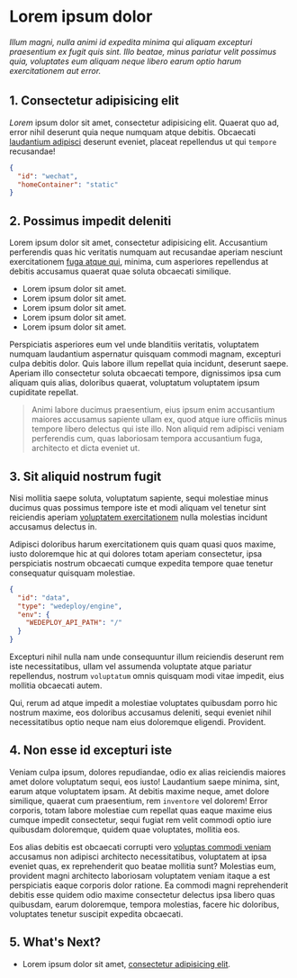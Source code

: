 # Lorem ipsum dolor

###### Illum magni, nulla animi id expedita minima qui aliquam excepturi praesentium ex fugit quis sint. Illo beatae, minus pariatur velit possimus quia, voluptates eum aliquam neque libero earum optio harum exercitationem aut error.

<!-- <article id="1-first-section"> -->

## 1. Consectetur adipisicing elit

*Lorem* ipsum dolor sit amet, consectetur adipisicing elit. Quaerat quo ad, error nihil deserunt quia neque numquam atque debitis. Obcaecati [laudantium adipisci](#) deserunt eveniet, placeat repellendus ut qui `tempore` recusandae!

```json
{
  "id": "wechat",
  "homeContainer": "static"
}
```

<!-- </article> -->

<!-- <article id="2-second-section"> -->

## 2. Possimus impedit deleniti

Lorem ipsum dolor sit amet, consectetur adipisicing elit. Accusantium perferendis quas hic veritatis numquam aut recusandae aperiam nesciunt exercitationem [fuga atque qui](#), minima, cum asperiores repellendus at debitis accusamus quaerat quae soluta obcaecati similique.

* Lorem ipsum dolor sit amet.
* Lorem ipsum dolor sit amet.
* Lorem ipsum dolor sit amet.
* Lorem ipsum dolor sit amet.
* Lorem ipsum dolor sit amet.

Perspiciatis asperiores eum vel unde blanditiis veritatis, voluptatem numquam laudantium aspernatur quisquam commodi magnam, excepturi culpa debitis dolor. Quis labore illum repellat quia incidunt, deserunt saepe. Aperiam illo consectetur soluta obcaecati tempore, dignissimos ipsa cum aliquam quis alias, doloribus quaerat, voluptatum voluptatem ipsum cupiditate repellat.

> Animi labore ducimus praesentium, eius ipsum enim accusantium maiores accusamus sapiente ullam ex, quod atque iure officiis minus tempore libero delectus qui iste illo. Non aliquid rem adipisci veniam perferendis cum, quas laboriosam tempora accusantium fuga, architecto et dicta eveniet ut.

<!-- </article> -->

<!-- <article id="3-third-section"> -->

## 3. Sit aliquid nostrum fugit

Nisi mollitia saepe soluta, voluptatum sapiente, sequi molestiae minus ducimus quas possimus tempore iste et modi aliquam vel tenetur sint reiciendis aperiam [voluptatem exercitationem](#) nulla molestias incidunt accusamus delectus in.

Adipisci doloribus harum exercitationem quis quam quasi quos maxime, iusto doloremque hic at qui dolores totam aperiam consectetur, ipsa perspiciatis nostrum obcaecati cumque expedita tempore quae tenetur consequatur quisquam molestiae.

```json
{
  "id": "data",
  "type": "wedeploy/engine",
  "env": {
    "WEDEPLOY_API_PATH": "/"
  }
}
```

Excepturi nihil nulla nam unde consequuntur illum reiciendis deserunt rem iste necessitatibus, ullam vel assumenda voluptate atque pariatur repellendus, nostrum `voluptatum` omnis quisquam modi vitae impedit, eius mollitia obcaecati autem.

Qui, rerum ad atque impedit a molestiae voluptates quibusdam porro hic nostrum maxime, eos doloribus accusamus deleniti, sequi eveniet nihil necessitatibus optio neque nam eius doloremque eligendi. Provident.

<!-- </article> -->

<!-- <article id="4-fourth-section"> -->

## 4. Non esse id excepturi iste

Veniam culpa ipsum, dolores repudiandae, odio ex alias reiciendis maiores amet dolore voluptatum sequi, eos iusto! Laudantium saepe minima, sint, earum atque voluptatem ipsam. At debitis maxime neque, amet dolore similique, quaerat cum praesentium, rem `inventore` vel dolorem! Error corporis, totam labore molestiae cum repellat quas eaque maxime eius cumque impedit consectetur, sequi fugiat rem velit commodi optio iure quibusdam doloremque, quidem quae voluptates, mollitia eos.

Eos alias debitis est obcaecati corrupti vero [voluptas commodi veniam](#) accusamus non adipisci architecto necessitatibus, voluptatem at ipsa eveniet quas, ex reprehenderit quo beatae mollitia sunt? Molestias eum, provident magni architecto laboriosam voluptatem veniam itaque a est perspiciatis eaque corporis dolor ratione. Ea commodi magni reprehenderit debitis esse quidem odio maxime consectetur delectus ipsa libero quas quibusdam, earum doloremque, tempora molestias, facere hic doloribus, voluptates tenetur suscipit expedita obcaecati.

<!-- </article> -->

## 5. What's Next?

* Lorem ipsum dolor sit amet, [consectetur adipisicing elit](#).
